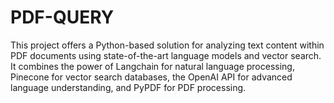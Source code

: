 # PDF-QUERY
This project offers a Python-based solution for analyzing text content within PDF documents using state-of-the-art language models and vector search. It combines the power of Langchain for natural language processing, Pinecone for vector search databases, the OpenAI API for advanced language understanding, and PyPDF for PDF processing.
